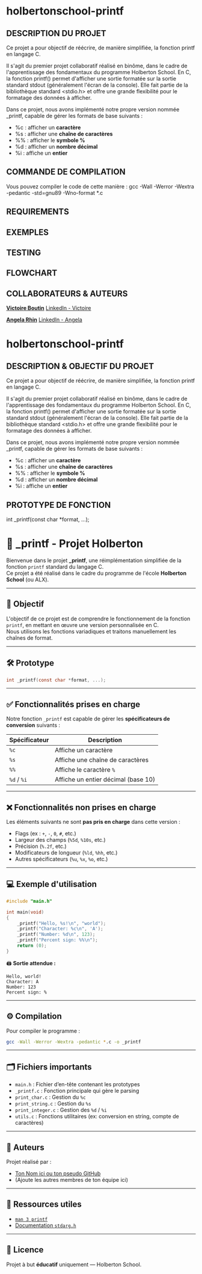 # holbertonschool-printf

## DESCRIPTION DU PROJET

Ce projet a pour objectif de réécrire, de manière simplifiée, la fonction printf en langage C.

Il s'agit du premier projet collaboratif réalisé en binôme, dans le cadre de l'apprentissage des fondamentaux du programme Holberton School.
En C, la fonction printf() permet d'afficher une sortie formatée sur la sortie standard stdout (généralement l'écran de la console). Elle fait partie de la bibliothèque standard <stdio.h> et offre une grande flexibilité pour le formatage des données à afficher.

Dans ce projet, nous avons implémenté notre propre version nommée _printf, capable de gérer les formats de base suivants :
- %c : afficher un **caractère**
- %s : afficher une **chaîne de caractères**
- %% : afficher le **symbole %**
- %d : afficher un **nombre décimal**
- %i : affiche un **entier**

## COMMANDE DE COMPILATION
Vous pouvez compiler le code de cette manière : 
gcc -Wall -Werror -Wextra -pedantic -std=gnu89 -Wno-format *.c

## REQUIREMENTS

## EXEMPLES

## TESTING

## FLOWCHART 


## COLLABORATEURS & AUTEURS

[**Victoire Boutin**](https://github.com/Victoire07)
[LinkedIn - Victoire](https://www.linkedin.com/in/victoire-boutin-207814171/)

[**Angela Rhin**](https://github.com/Sweetyamnesia)
[LinkedIn - Angela](https://www.linkedin.com/in/angela-rhin/)


# holbertonschool-printf

## DESCRIPTION & OBJECTIF DU PROJET

Ce projet a pour objectif de réécrire, de manière simplifiée, la fonction printf en langage C.

Il s'agit du premier projet collaboratif réalisé en binôme, dans le cadre de l'apprentissage des fondamentaux du programme Holberton School.
En C, la fonction printf() permet d'afficher une sortie formatée sur la sortie standard stdout (généralement l'écran de la console). Elle fait partie de la bibliothèque standard <stdio.h> et offre une grande flexibilité pour le formatage des données à afficher.

Dans ce projet, nous avons implémenté notre propre version nommée _printf, capable de gérer les formats de base suivants :
- %c : afficher un **caractère**
- %s : afficher une **chaîne de caractères**
- %% : afficher le **symbole %**
- %d : afficher un **nombre décimal**
- %i : affiche un **entier**

## PROTOTYPE DE FONCTION

int _printf(const char *format, ...);

# 📘 _printf - Projet Holberton

Bienvenue dans le projet **_printf**, une réimplémentation simplifiée de la fonction `printf` standard du langage C.  
Ce projet a été réalisé dans le cadre du programme de l'école **Holberton School** (ou ALX).

---

## 🧠 Objectif

L'objectif de ce projet est de comprendre le fonctionnement de la fonction `printf`, en mettant en œuvre une version personnalisée en C.  
Nous utilisons les fonctions variadiques et traitons manuellement les chaînes de format.

---

## 🛠️ Prototype

```c
int _printf(const char *format, ...);
```

---

## ✅ Fonctionnalités prises en charge

Notre fonction `_printf` est capable de gérer les **spécificateurs de conversion** suivants :

| Spécificateur | Description                          |
|---------------|--------------------------------------|
| `%c`          | Affiche un caractère                 |
| `%s`          | Affiche une chaîne de caractères     |
| `%%`          | Affiche le caractère `%`             |
| `%d` / `%i`   | Affiche un entier décimal (base 10)  |

---

## ❌ Fonctionnalités non prises en charge

Les éléments suivants ne sont **pas pris en charge** dans cette version :

- Flags (ex : `+`, `-`, `0`, `#`, etc.)
- Largeur des champs (`%5d`, `%10s`, etc.)
- Précision (`%.2f`, etc.)
- Modificateurs de longueur (`%ld`, `%hh`, etc.)
- Autres spécificateurs (`%u`, `%x`, `%o`, etc.)

---

## 💻 Exemple d'utilisation

```c
#include "main.h"

int main(void)
{
    _printf("Hello, %s!\n", "world");
    _printf("Character: %c\n", 'A');
    _printf("Number: %d\n", 123);
    _printf("Percent sign: %%\n");
    return (0);
}
```

🖨️ **Sortie attendue :**

```
Hello, world!
Character: A
Number: 123
Percent sign: %
```

---

## ⚙️ Compilation

Pour compiler le programme :

```bash
gcc -Wall -Werror -Wextra -pedantic *.c -o _printf
```

---

## 🗂️ Fichiers importants

- `main.h` : Fichier d’en-tête contenant les prototypes
- `_printf.c` : Fonction principale qui gère le parsing
- `print_char.c` : Gestion du `%c`
- `print_string.c` : Gestion du `%s`
- `print_integer.c` : Gestion des `%d` / `%i`
- `utils.c` : Fonctions utilitaires (ex: conversion en string, compte de caractères)

---

## 👥 Auteurs

Projet réalisé par :

- [Ton Nom ici ou ton pseudo GitHub](https://github.com/ton-profil)
- (Ajoute les autres membres de ton équipe ici)

---

## 🧪 Ressources utiles

- [`man 3 printf`](https://man7.org/linux/man-pages/man3/printf.3.html)
- [Documentation `stdarg.h`](https://en.cppreference.com/w/c/variadic)

---

## 📝 Licence

Projet à but **éducatif** uniquement — Holberton School.
